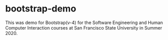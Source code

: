 # bootstrap-demo
This was demo for Bootstrap(v-4) for the Software Engineering and Human Computer Interaction courses at San Francisco State University in Summer 2020.
